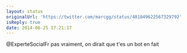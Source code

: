 ```yaml
---
layout: status
originalUrl: 'https://twitter.com/marcgg/status/481849622567329792'
isReply: true
date: 2014-06-25 17:21:17
---
```


@ExperteSocialFr pas vraiment, on dirait que t'es un bot en fait
